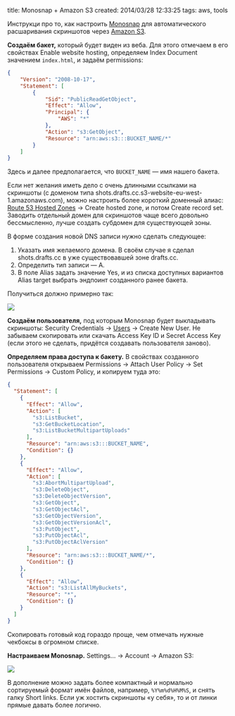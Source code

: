 title: Monosnap + Amazon S3
created: 2014/03/28 12:33:25
tags: aws, tools

Инструкци про то, как настроить [Monosnap](http://monosnap.com) для автоматического расшаривания скриншотов через [Amazon S3](http://aws.amazon.com/s3).

**Создаём бакет,** который будет виден из веба. Для этого отмечаем в его свойствах Enable website hosting, определяем Index Document значением `index.html`, и задаём permissions:

``` json
{
	"Version": "2008-10-17",
	"Statement": [
		{
			"Sid": "PublicReadGetObject",
			"Effect": "Allow",
			"Principal": {
				"AWS": "*"
			},
			"Action": "s3:GetObject",
			"Resource": "arn:aws:s3:::BUCKET_NAME/*"
		}
	]
}
```

Здесь и далее предполагается, что `BUCKET_NAME` — имя нашего бакета.

Если нет желания иметь дело с очень длинными ссылками на скриншоты (с доменом типа shots.drafts.cc.s3-website-eu-west-1.amazonaws.com), можно настроить более короткий доменный алиас: [Route 53 Hosted Zones](https://console.aws.amazon.com/route53/home#hosted-zones:) → Create hosted zone, и потом Create record set. Заводить отдельный домен для скриншотов чаще всего довольно бессмысленно, лучше создать субдомен для существующей зоны.

В форме создания новой DNS записи нужно сделать следующее:

1. Указать имя желаемого домена. В своём случае я сделал shots.drafts.cc в уже существовавшей зоне drafts.cc.
2. Определить тип записи — A.
3. В поле Alias задать значение Yes, и из списка доступных вариантов Alias target выбрать эндпоинт созданного ранее бакета.

Получиться должно примерно так:

![](http://media.drafts.cc/20140404165812.png)

**Создаём пользователя,** под которым Monosnap будет выкладывать скриншоты:  Security Credentials → [Users](https://console.aws.amazon.com/iam/home?#users) → Create New User. Не забываем скопировать или скачать Access Key ID и Secret Access Key (если этого не сделать, придётся создавать пользователя заново).

**Определяем права доступа к бакету.** В свойствах созданного пользователя открываем Permissions → Attach User Policy → Set Permissions → Custom Policy, и копируем туда это:

``` json
{
  "Statement": [
    {
      "Effect": "Allow",
      "Action": [
        "s3:ListBucket",
        "s3:GetBucketLocation",
        "s3:ListBucketMultipartUploads"
      ],
      "Resource": "arn:aws:s3:::BUCKET_NAME",
      "Condition": {}
    },
    {
      "Effect": "Allow",
      "Action": [
        "s3:AbortMultipartUpload",
        "s3:DeleteObject",
        "s3:DeleteObjectVersion",
        "s3:GetObject",
        "s3:GetObjectAcl",
        "s3:GetObjectVersion",
        "s3:GetObjectVersionAcl",
        "s3:PutObject",
        "s3:PutObjectAcl",
        "s3:PutObjectAclVersion"
      ],
      "Resource": "arn:aws:s3:::BUCKET_NAME/*",
      "Condition": {}
    },
    {
      "Effect": "Allow",
      "Action": "s3:ListAllMyBuckets",
      "Resource": "*",
      "Condition": {}
    }
  ]
}
```

Скопировать готовый код гораздо проще, чем отмечать нужные чекбоксы в огромном списке.

**Настраиваем Monosnap.** Settings... → Account → Amazon S3:

![](http://media.drafts.cc/20140404164018.png)

В дополнение можно задать более компактный и нормально сортируемый формат имён файлов, например, `%Y%m%d%H%M%S`, и снять галку Short links. Если уж хостить скриншоты «у себя», то и от линки прямые давать более логично.
